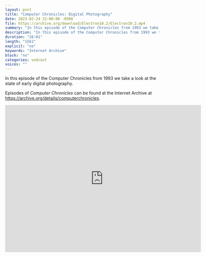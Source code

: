 ```yaml
---
layout: post
title: "Computer Chronicles: Digital Photography"
date: 2023-02-24 22:00:00 -0500
file: https://archive.org/download/Electron10.2/Electron10.2.mp4
summary: "In this episode of the Computer Chronicles from 1993 we take a look at the state of early digital photography."
description: "In this episode of the Computer Chronicles from 1993 we take a look at the state of early digital photography."
duration: "26:01"
length: "1561"
explicit: "no" 
keywords: "Internet Archive"
block: "no" 
categories: vodcast
voices: ""
---
```


In this episode of the Computer Chronicles from 1993 we take a look at the state of early digital photography.

Episodes of *Computer Chronicles* can be found at the Internet Archive at <https://archive.org/details/computerchronicles>.

<iframe src="https://archive.org/embed/Electron10.2" width="640" height="480" frameborder="0" webkitallowfullscreen="true" mozallowfullscreen="true" allowfullscreen></iframe>

